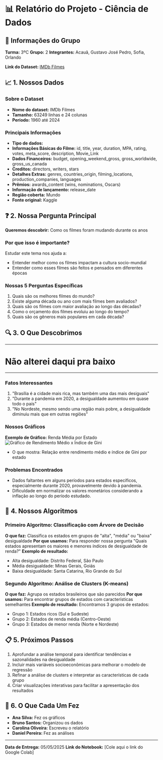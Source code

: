 # 📊 Relatório do Projeto - Ciência de Dados

## 👥 Informações do Grupo
**Turma:** 3ºC
**Grupo:** 2
**Integrantes:** Acauã, Gustavo José Pedro, Sofia, Orlando

**Link do Dataset:** [IMDb Filmes](https://basedosdados.org/dataset/6ba4745d-f131-4f8e-9e55-e8416199a6af?table=79de8c5e-9c21-4398-a9fb-bc40e6d6e77f)

## 📈 1. Nossos Dados

### Sobre o Dataset
- **Nome do dataset:** IMDb Filmes
- **Tamanho:** 63249 linhas e 24 colunas
- **Período:** 1960 até 2024

### Principais Informações
- **Tipo de dados:**
- **Informações Básicas do Filme:** id, title, year, duration, MPA, rating, votes, meta_score, description, Movie_Link
- **Dados Financeiros:** budget, opening_weekend_gross, gross_worldwide, gross_us_canada
- **Creditos:** directors, writers, stars
- **Detalhes Extras:** genres, countries_origin, filming_locations, production_companies, languages
- **Prêmios:** awards_content (wins, nominations, Oscars)
- **Informação de lançamento:** release_date
- **Região coberta:** Mundo
- **Fonte original:** Kaggle

## ❓ 2. Nossa Pergunta Principal

**Queremos descobrir:** Como os filmes foram mudando durante os anos

### Por que isso é importante?
Estudar este tema nos ajuda a:
- Entender melhor como os filmes impactam a cultura socio-mundial
- Entender como esses filmes são feitos e pensados em diferentes épocas

### Nossas 5 Perguntas Específicas
1. Quais são os melhores filmes do mundo?
2. Existe alguma década ou ano com mais filmes bem avaliados?
3. Quais são os filmes com maior avaliação ao longo das décadas?
4. Como o orçamento dos filmes evoluiu ao longo do tempo?
5. Quais são os gêneros mais populares em cada década?

## 🔍 3. O Que Descobrimos

---
# Não alterei daqui pra baixo
---

### Fatos Interessantes
1. "Brasília é a cidade mais rica, mas também uma das mais desiguais"
2. "Durante a pandemia em 2020, a desigualdade aumentou em quase todo o país"
3. "No Nordeste, mesmo sendo uma região mais pobre, a desigualdade diminuiu mais que em outras regiões"

### Nossos Gráficos
**Exemplo de Gráfico:** Renda Média por Estado
![Gráfico de Rendimento Médio x Índice de Gini](graficos-PNAD-continua-rendimento-de-todas-as-fontes-2.png)
- O que mostra: Relação entre rendimento médio e índice de Gini por estado

### Problemas Encontrados
- Dados faltantes em alguns períodos para estados específicos, especialmente durante 2020, provavelmente devido à pandemia.
- Dificuldade em normalizar os valores monetários considerando a inflação ao longo do período estudado.

## 🤖 4. Nossos Algoritmos

### Primeiro Algoritmo: Classificação com Árvore de Decisão
**O que faz:** Classifica os estados em grupos de "alta", "média" ou "baixa" desigualdade
**Por que usamos:** Para responder nossa pergunta "Quais estados apresentam os maiores e menores índices de desigualdade de renda?"
**Exemplo de resultado:** 
- Alta desigualdade: Distrito Federal, São Paulo
- Média desigualdade: Minas Gerais, Goiás
- Baixa desigualdade: Santa Catarina, Rio Grande do Sul

### Segundo Algoritmo: Análise de Clusters (K-means)
**O que faz:** Agrupa os estados brasileiros que são parecidos
**Por que usamos:** Para encontrar grupos de estados com características semelhantes
**Exemplo de resultado:** Encontramos 3 grupos de estados:
- Grupo 1: Estados ricos (Sul e Sudeste)
- Grupo 2: Estados de renda média (Centro-Oeste)
- Grupo 3: Estados de menor renda (Norte e Nordeste)

## 📋 5. Próximos Passos
1. Aprofundar a análise temporal para identificar tendências e sazonalidades na desigualdade
2. Incluir mais variáveis socioeconômicas para melhorar o modelo de regressão
3. Refinar a análise de clusters e interpretar as características de cada grupo
4. Criar visualizações interativas para facilitar a apresentação dos resultados

## 👥 6. O Que Cada Um Fez
- **Ana Silva:** Fez os gráficos
- **Bruno Santos:** Organizou os dados
- **Carolina Oliveira:** Escreveu o relatório
- **Daniel Pereira:** Fez as análises

---
**Data de Entrega:** 05/05/2025
**Link do Notebook:** [Cole aqui o link do Google Colab]